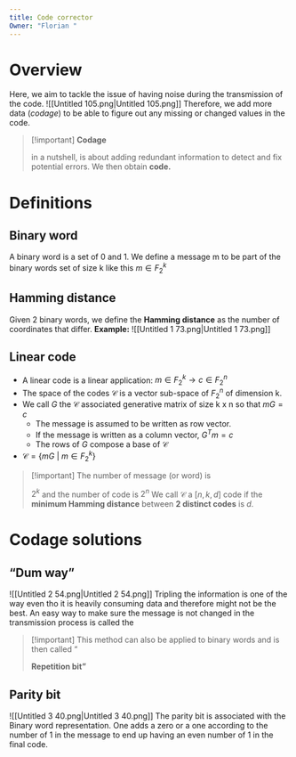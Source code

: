 ```yaml
---
title: Code corrector
Owner: "Florian "
---
```

# Overview
Here, we aim to tackle the issue of having noise during the transmission of the code.
![[Untitled 105.png|Untitled 105.png]]
Therefore, we add more data (_codage_) to be able to figure out any missing or changed values in the code.

> [!important] **Codage**
> 
> in a nutshell, is about adding redundant information to detect and fix potential errors. We then obtain **code.**
# Definitions
## Binary word
A binary word is a set of 0 and 1. We define a message m to be part of the binary words set of size k like this $m \in F_2^k$
## Hamming distance
Given 2 binary words, we define the **Hamming distance** as the number of coordinates that differ.
**Example:**
![[Untitled 1 73.png|Untitled 1 73.png]]
## Linear code
- A linear code is a linear application: $m \in F_2^k \to c \in F_2^n$
- The space of the codes $\mathcal{C}$ is a vector sub-space of $F_2^n$ of dimension k.
- We call $G$ the $\mathcal{C}$ associated generative matrix of size k x n so that $mG = c$
    - The message is assumed to be written as row vector.
    - If the message is written as a column vector, $G^Tm = c$
    - The rows of $G$ compose a base of $\mathcal{C}$
- $\mathcal{C} = \{ mG\ |\ m\in F_2^k \}$

> [!important] The number of message (or word) is
> 
> $2^k$ and the number of code is $2^n$
We call $\mathcal{C}$ a $[n,k,d]$ code if the **minimum Hamming distance** between **2 distinct codes** is _d_.
# Codage solutions
## “Dum way”
![[Untitled 2 54.png|Untitled 2 54.png]]
Tripling the information is one of the way even tho it is heavily consuming data and therefore might not be the best.
An easy way to make sure the message is not changed in the transmission process is called the

> [!important] This method can also be applied to binary words and is then called “
> 
> **Repetition bit”**
## Parity bit
![[Untitled 3 40.png|Untitled 3 40.png]]
The parity bit is associated with the Binary word representation. One adds a zero or a one according to the number of 1 in the message to end up having an even number of 1 in the final code.